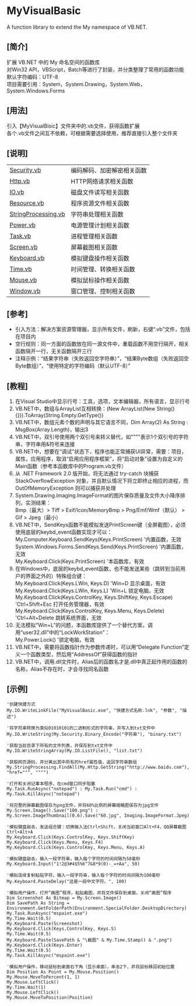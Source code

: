 # MyVisualBasic
A function library to extend the My namespace of VB.NET.  
  
## [简介]
扩展 VB.NET 中的 My 命名空间的函数库  
对Win32 API，VBScript，Batch等进行了封装，并分类整理了常用的函数功能  
默认字符编码：UTF-8  
项目需要引用：System，System.Drawing，System.Web，System.Windows.Forms  
  
## [用法]
引入【MyVisualBisic】文件夹中的.vb文件，获得函数扩展  
各个.vb文件之间互不依赖，可根据需要选择使用，推荐直接引入整个文件夹  
  
## [说明]
<table>
    <tr>
        <td><a href="MyVisualBisic\Security.vb">Security.vb</a></td>
		<td>编码解码、加密解密相关函数</td>
    </tr>
    <tr>
        <td><a href="MyVisualBisic\Http.vb">Http.vb</a></td>
		<td>HTTP网络请求相关函数</td>
    </tr>
    <tr>
        <td><a href="MyVisualBisic\IO.vb">IO.vb</a></td>
		<td>磁盘文件读写相关函数</td>
    </tr>
    <tr>
        <td><a href="MyVisualBisic\Resource.vb">Resource.vb</a></td>
		<td>程序资源文件相关函数</td>
    </tr>
    <tr>
        <td><a href="MyVisualBisic\StringProcessing.vb">StringProcessing.vb</a></td>
		<td>字符串处理相关函数</td>
    </tr>
    <tr>
        <td><a href="MyVisualBisic\Power.vb">Power.vb</a></td>
		<td>电源管理计划相关函数</td>
    </tr>
    <tr>
        <td><a href="MyVisualBisic\Task.vb">Task.vb</a></td>
		<td>进程管理相关函数</td>
    </tr>
    <tr>
        <td><a href="MyVisualBisic\Screen.vb">Screen.vb</a></td>
		<td>屏幕截图相关函数</td>
    </tr>
    <tr>
        <td><a href="MyVisualBisic\Keyboard.vb">Keyboard.vb</a></td>
		<td>模拟键盘操作相关函数</td>
    </tr>
    <tr>
        <td><a href="MyVisualBisic\Time.vb">Time.vb</a></td>
		<td>时间管理、转换相关函数</td>
    </tr>
    <tr>
        <td><a href="MyVisualBisic\Mouse.vb">Mouse.vb</a></td>
		<td>模拟鼠标操作相关函数</td>
    </tr>
    <tr>
        <td><a href="MyVisualBisic\Window.vb">Window.vb</a></td>
		<td>窗口管理、控制相关函数</td>
    </tr>
</table>
  
## [参考]
- 引入方法：解决方案资源管理器，显示所有文件，刷新，右键“.vb”文件，包括在项目内  
- 空行规则：同一方面的函数放在同一源文件中，重载函数不用空行隔开，相关函数隔开一行，无关函数隔开三行  
- 注释示例：“结果字符串（失败返回空字符串）”，“结果Byte数组（失败返回空Byte数组）”，“使用特定的字符编码（默认UTF-8）”  
  
## [教程]
01. 在Visual Studio中显示行号：工具，选项，文本编辑器，所有语言，显示行号  
02. VB.NET中，数组与ArrayList互相转换：(New ArrayList(New String() {})).ToArray(String.Empty.GetType())  
03. VB.NET中，数组元素个数的声明与其它语言不同，Dim Array(2) As String : MsgBox(Array.Length)，输出3  
04. VB.NET中，双引号使用两个双引号来转义替代，如""""表示1个双引号的字符串，字符串用&符号来连接  
05. VB.NET中，想要在“调试”状态下，程序也能正常捕获UI异常，需要：项目，属性，应用程序，取消“启用应用程序框架”，将“启动对象”设置为自定义的Main函数（参考本函数库中的Program.vb文件）  
06. 从 .NET Framework 2.0 版开始，将无法通过 try-catch 块捕获 StackOverflowException 对象，并且默认情况下将立即终止相应的进程，而 OutOfMemoryException 则可以捕获并处理  
07. System.Drawing.Imaging.ImageFormat的图片保存质量及文件大小降序排列，实测结果：  
    Bmp（最大）> Tiff > Exif/Icon/MemoryBmp > Png/Emf/Wmf（默认） > Gif > Jpeg（最小）  
08. VB.NET中，SendKeys函数不能模拟发送PrintScreen键（全屏截图），必须使用底层的keybd_event函数实现才可以：  
    My.Computer.Keyboard.SendKeys(Keys.PrintScreen) '内置函数，无效  
    System.Windows.Forms.SendKeys.Send(Keys.PrintScreen) '内置函数，无效  
    My.Keyboard.Click(Keys.PrintScreen) '本函数库，有效  
09. 在Windows中，底层的keybd_event函数，也不能发送某些（跳转到当前用户的界面之外的）特殊组合键：  
    My.Keyboard.Click(Keys.LWin, Keys.D) 'Win+D 显示桌面，有效  
    My.Keyboard.Click(Keys.LWin, Keys.L) 'Win+L 锁定电脑，无效  
    My.Keyboard.Click(Keys.ControlKey, Keys.ShiftKey, Keys.Escape) 'Ctrl+Shift+Esc 打开任务管理器，有效  
    My.Keyboard.Click(Keys.ControlKey, Keys.Menu, Keys.Delete) 'Ctrl+Alt+Delete 跳转系统界面，无效  
10. 无法模拟“Win+L”的问题，本函数库提供了一个替代方案，调用“user32.dll”中的“LockWorkStation”：  
    My.Power.Lock() '锁定电脑，有效  
11. VB.NET中，需要将函数指针作为参数传递时，可以用“Delegate Function”定义一个函数类型，然后用“AddressOf”获得函数的指针  
12. VB.NET中，调用.dll文件时，Alias后的函数名才是.dll中真正起作用的函数的名称，Alias不存在时，才会寻找同名函数  
  
## [示例]
	'创建快捷方式  
    My.IO.WriteLinkFile("MyVisualBasic.exe", "快捷方式名称.lnk", "参数", "描述")  
	
    '将字符串转换为类似01010101的二进制形式的字符串，并写入到txt文件中  
    My.IO.WriteString(My.Security.Binary_Encode("字符串"), "binary.txt")  
    
	'获取当前目录下所有的文件列表，并保存到txt文件中  
    My.IO.WriteStringArray(My.IO.ListFile(), "list.txt")  
    
	'获取网页源码，并分离出其中所有的href属性值，返回字符串数组  
    My.StringProcessing.FindAll(My.Http.GetString("http://www.baidu.com"), "href=""", """")  

	'打开和关闭记事本程序，在cmd窗口同步阻塞  
	My.Task.RunAsync("notepad") : My.Task.Run("cmd") : My.Task.KillAsync("notepad")  

	'将完整的屏幕截图保存为png文件，并将60%比例的屏幕缩略图保存为jpg文件  
	My.Screen.Image().Save("100.png") : My.Screen.ImageThumbnail(0.6).Save("60.jpg", Imaging.ImageFormat.Jpeg)  

	'模拟键盘敲击，发送组合键：切换输入法Ctrl+Shift，关闭当前窗口Alt+F4，QQ屏幕截图Ctrl+Alt+A  
	My.Keyboard.Click(Keys.ControlKey, Keys.ShiftKey)  
    My.Keyboard.Click(Keys.Menu, Keys.F4)  
    My.Keyboard.Click(Keys.ControlKey, Keys.Menu, Keys.A)  

	'模拟键盘敲击，输入一段字符串，输入每个字符的时间间隔为50毫秒  
	My.Keyboard.Input("1!2@3#4$5%6^7&8*9(0)-_=+Aa", 50)  

	'模拟连续复制粘贴字符，输入一段字符串，输入每个字符的时间间隔为100毫秒  
	My.Keyboard.PasteDelay("这是一段中文字符。", 100)  

	'模拟用户操作，打开“画图”程序，粘贴截图，并将文件保存到桌面，关闭“画图”程序  
    Dim Screenshot As Bitmap = My.Screen.Image()  
    Dim SavePath As String = Environment.GetFolderPath(Environment.SpecialFolder.DesktopDirectory)  
    My.Task.RunAsync("mspaint.exe")  
    My.Time.Wait(0.5)  
    My.Keyboard.Paste(Screenshot)  
    My.Keyboard.Click(Keys.ControlKey, Keys.S)  
    My.Time.Wait(0.5)  
    My.Keyboard.Paste(SavePath & "\截图" & My.Time.Stamp() & ".png")  
    My.Keyboard.Click(Keys.Enter)  
    My.Time.Wait(0.5)  
    My.Task.KillAsync("mspaint.exe")  

	'模拟用户操作，移动鼠标到桌面右下角（显示桌面），单击2下，并将鼠标移回初始位置  
    Dim Position As Point = My.Mouse.Position()  
    My.Mouse.MoveToPercent(1, 1)  
    My.Mouse.LeftClick()  
    My.Time.Wait(1)  
    My.Mouse.LeftClick()  
    My.Mouse.MoveToPosition(Position)  